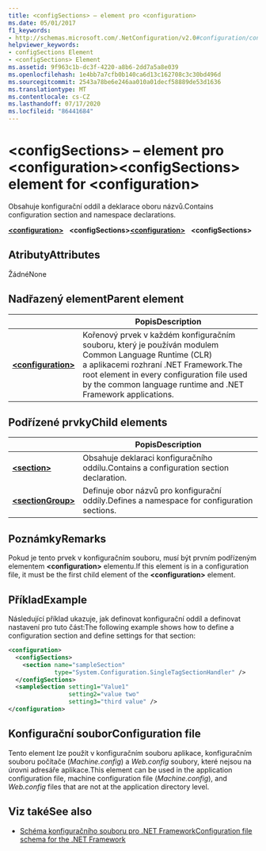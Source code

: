 ```yaml
---
title: <configSections> – element pro <configuration>
ms.date: 05/01/2017
f1_keywords:
- http://schemas.microsoft.com/.NetConfiguration/v2.0#configuration/configSections
helpviewer_keywords:
- configSections Element
- <configSections> Element
ms.assetid: 9f963c1b-dc3f-4220-a8b6-2dd7a5a8e039
ms.openlocfilehash: 1e4bb7a7cfb0b140ca6d13c162708c3c30bd496d
ms.sourcegitcommit: 2543a78be6e246aa010a01decf58889de53d1636
ms.translationtype: MT
ms.contentlocale: cs-CZ
ms.lasthandoff: 07/17/2020
ms.locfileid: "86441684"
---
```

# <a name="configsections-element-for-configuration"></a><span data-ttu-id="a8f83-102">\<configSections> – element pro \<configuration></span><span class="sxs-lookup"><span data-stu-id="a8f83-102">\<configSections> element for \<configuration></span></span>

<span data-ttu-id="a8f83-103">Obsahuje konfigurační oddíl a deklarace oboru názvů.</span><span class="sxs-lookup"><span data-stu-id="a8f83-103">Contains configuration section and namespace declarations.</span></span>

<span data-ttu-id="a8f83-104">[**\<configuration>**](configuration-element.md) &nbsp;&nbsp;**\<configSections>**</span><span class="sxs-lookup"><span data-stu-id="a8f83-104">[**\<configuration>**](configuration-element.md) &nbsp;&nbsp;**\<configSections>**</span></span>

## <a name="attributes"></a><span data-ttu-id="a8f83-105">Atributy</span><span class="sxs-lookup"><span data-stu-id="a8f83-105">Attributes</span></span>

<span data-ttu-id="a8f83-106">Žádné</span><span class="sxs-lookup"><span data-stu-id="a8f83-106">None</span></span>

## <a name="parent-element"></a><span data-ttu-id="a8f83-107">Nadřazený element</span><span class="sxs-lookup"><span data-stu-id="a8f83-107">Parent element</span></span>

|     | <span data-ttu-id="a8f83-108">Popis</span><span class="sxs-lookup"><span data-stu-id="a8f83-108">Description</span></span> |
| --- | ----------- |
| [**\<configuration>**](configuration-element.md) | <span data-ttu-id="a8f83-109">Kořenový prvek v každém konfiguračním souboru, který je používán modulem Common Language Runtime (CLR) a aplikacemi rozhraní .NET Framework.</span><span class="sxs-lookup"><span data-stu-id="a8f83-109">The root element in every configuration file used by the common language runtime and .NET Framework applications.</span></span> |

## <a name="child-elements"></a><span data-ttu-id="a8f83-110">Podřízené prvky</span><span class="sxs-lookup"><span data-stu-id="a8f83-110">Child elements</span></span>

|     | <span data-ttu-id="a8f83-111">Popis</span><span class="sxs-lookup"><span data-stu-id="a8f83-111">Description</span></span> |
| --- | ----------- |
| [**\<section>**](section-element.md) | <span data-ttu-id="a8f83-112">Obsahuje deklaraci konfiguračního oddílu.</span><span class="sxs-lookup"><span data-stu-id="a8f83-112">Contains a configuration section declaration.</span></span> |
| [**\<sectionGroup>**](sectiongroup-element-for-configsections.md) | <span data-ttu-id="a8f83-113">Definuje obor názvů pro konfigurační oddíly.</span><span class="sxs-lookup"><span data-stu-id="a8f83-113">Defines a namespace for configuration sections.</span></span> |

## <a name="remarks"></a><span data-ttu-id="a8f83-114">Poznámky</span><span class="sxs-lookup"><span data-stu-id="a8f83-114">Remarks</span></span>

<span data-ttu-id="a8f83-115">Pokud je tento prvek v konfiguračním souboru, musí být prvním podřízeným elementem **\<configuration>** elementu.</span><span class="sxs-lookup"><span data-stu-id="a8f83-115">If this element is in a configuration file, it must be the first child element of the **\<configuration>** element.</span></span>

## <a name="example"></a><span data-ttu-id="a8f83-116">Příklad</span><span class="sxs-lookup"><span data-stu-id="a8f83-116">Example</span></span>

<span data-ttu-id="a8f83-117">Následující příklad ukazuje, jak definovat konfigurační oddíl a definovat nastavení pro tuto část:</span><span class="sxs-lookup"><span data-stu-id="a8f83-117">The following example shows how to define a configuration section and define settings for that section:</span></span>

```xml
<configuration>
  <configSections>
    <section name="sampleSection"
             type="System.Configuration.SingleTagSectionHandler" />
  </configSections>
  <sampleSection setting1="Value1"
                 setting2="value two"
                 setting3="third value" />
</configuration>
```

## <a name="configuration-file"></a><span data-ttu-id="a8f83-118">Konfigurační soubor</span><span class="sxs-lookup"><span data-stu-id="a8f83-118">Configuration file</span></span>

<span data-ttu-id="a8f83-119">Tento element lze použít v konfiguračním souboru aplikace, konfiguračním souboru počítače (*Machine.config*) a *Web.config* soubory, které nejsou na úrovni adresáře aplikace.</span><span class="sxs-lookup"><span data-stu-id="a8f83-119">This element can be used in the application configuration file, machine configuration file (*Machine.config*), and *Web.config* files that are not at the application directory level.</span></span>

## <a name="see-also"></a><span data-ttu-id="a8f83-120">Viz také</span><span class="sxs-lookup"><span data-stu-id="a8f83-120">See also</span></span>

- [<span data-ttu-id="a8f83-121">Schéma konfiguračního souboru pro .NET Framework</span><span class="sxs-lookup"><span data-stu-id="a8f83-121">Configuration file schema for the .NET Framework</span></span>](index.md)
